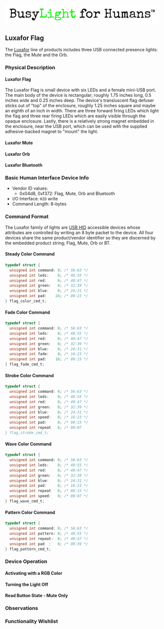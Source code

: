 ![BusyLight Project Logo][1]

## Luxafor Flag

The [Luxafor][0] line of products includes three USB connected presence
lights: the Flag, the Mute and the Orb.

### Physical Description

#### Luxafor Flag
The Luxafor Flag is small device with six LEDs and a female mini-USB
port. The main body of the device is rectangular; roughly 1.75 inches
long, 0.5 inches wide and 0.25 inches deep. The device's transluscent
flag defuser sticks out of "top" of the enclosure, roughly 1.25 inches
square and maybe an eighth of an inch in width. There are three
forward firing LEDs which light the flag and three rear firing LEDs
which are easily visible through the opaque enclosure. Lastly, there
is a relatively strong magnet embedded in the enclosure, near the USB
port, which can be used with the supplied adhesive-backed magnet to
"mount" the light.

#### Luxafor Mute

#### Luxafor Orb

#### Luxafor Bluetooth

### Basic Human Interface Device Info

- Vendor ID values:
  - 0x04d8, 0xf372: Flag, Mute, Orb and Bluetooth
- I/O Interface: `HID` write
- Command Length: 8-bytes

### Command Format

The Luxafor family of lights are [USB HID][H] accessible devices whose
attributes are controlled by writing an 8 byte packet to the device.
All four devices share the same product/vendor identifier so they
are discerned by the embedded product string; Flag, Mute, Orb or BT.

#### Steady Color Command
```C
typedef struct {
  unsigned int command: 8; /* 56:63 */
  unsigned int leds:    8; /* 48:55 */
  unsigned int red:     8; /* 40:47 */
  unsigned int green:   8; /* 32:39 */
  unsigned int blue:    8; /* 24:31 */
  unsigned int pad:    24; /* 00:23 */
} flag_color_cmd_t;
```

#### Fade Color Command
```C
typedef struct {
  unsigned int command: 8; /* 56:63 */
  unsigned int leds:    8; /* 48:55 */
  unsigned int red:     8; /* 40:47 */
  unsigned int green:   8; /* 32:39 */
  unsigned int blue:    8; /* 24:31 */
  unsigned int fade:    8; /* 16:23 */
  unsigned int pad:    16; /* 00:15 */
} flag_fade_cmd_t;
```

#### Strobe Color Command
```C
typedef struct {
  unsigned int command: 8; /* 56:63 */
  unsigned int leds:    8; /* 48:55 */
  unsigned int red:     8; /* 40:47 */
  unsigned int green:   8; /* 32:39 */
  unsigned int blue:    8; /* 24:31 */
  unsigned int speed:   8; /* 16:23 */
  unsigned int pad:     8; /* 08:15 */
  unsigned int repeat   8; /* 00:07
} flag_strobe_cmd_t;
```

#### Wave Color Command
```C
typedef struct {
  unsigned int command: 8; /* 56:63 */
  unsigned int leds:    8; /* 48:55 */
  unsigned int red:     8; /* 40:47 */
  unsigned int green:   8; /* 32:39 */
  unsigned int blue:    8; /* 24:31 */
  unsigned int pad:     8; /* 16:23 */
  unsigned int repeat   8; /* 08:15 */
  unsigned int speed:   8; /* 00:07 */
} flag_wave_cmd_t;
```

#### Pattern Color Command
```C
typedef struct {
  unsigned int command: 8; /* 56:63 */
  unsigned int pattern: 8; /* 48:55 */
  unsigned int repeat:  8; /* 40:47 */
  unsigned int pad  :   8; /* 00:39 */
} flag_pattern_cmd_t;
```


### Device Operation

#### Activating with a RGB Color

#### Turning the Light Off

#### Read Button State - Mute Only

### Observations

### Functionality Wishlist

[0]: https://luxafor.com
[1]: ../assets/Unstacked-Logo-Light.png
[H]: https://github.com/libusb/hidapi
